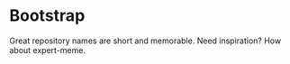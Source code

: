 # Bootstrap
Great repository names are short and memorable. Need inspiration? How about expert-meme.
